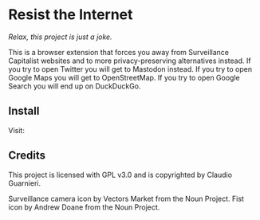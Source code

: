 # Resist the Internet

*Relax, this project is just a joke.*

This is a browser extension that forces you away from Surveillance Capitalist
websites and to more privacy-preserving alternatives instead. If you try to open
Twitter you will get to Mastodon instead. If you try to open Google Maps you
will get to OpenStreetMap. If you try to open Google Search you will end up on
DuckDuckGo.

## Install

Visit:



## Credits

This project is licensed with GPL v3.0 and is copyrighted by Claudio Guarnieri.

Surveillance camera icon by Vectors Market from the Noun Project.
Fist icon by Andrew Doane from the Noun Project.
